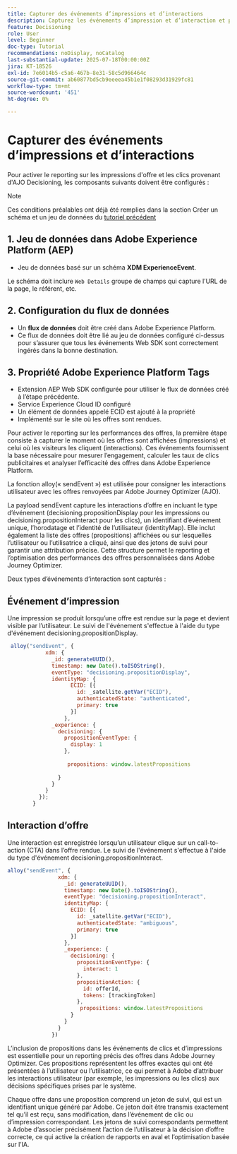 ```yaml
---
title: Capturer des événements d’impressions et d’interactions
description: Capturez les événements d’impression et d’interaction et préparez les données pour le compte rendu des performances dans Journey Optimizer.
feature: Decisioning
role: User
level: Beginner
doc-type: Tutorial
recommendations: noDisplay, noCatalog
last-substantial-update: 2025-07-18T00:00:00Z
jira: KT-18526
exl-id: 7e6014b5-c5a6-467b-8e31-58c5d966464c
source-git-commit: ab60877bd5cb9eeeea45b1e1f08293d31929fc81
workflow-type: tm+mt
source-wordcount: '451'
ht-degree: 0%

---
```


# Capturer des événements d’impressions et d’interactions

Pour activer le reporting sur les impressions d&#39;offre et les clics provenant d&#39;AJO Decisioning, les composants suivants doivent être configurés :
>[!NOTE]
>
> Ces conditions préalables ont déjà été remplies dans la section Créer un schéma et un jeu de données du [tutoriel précédent](https://experienceleague.adobe.com/en/docs/journey-optimizer-learn/personalizing-offers-with-real-time-weather-data/create-schema-and-dataset)

## &#x200B;1. Jeu de données dans Adobe Experience Platform (AEP)

- Jeu de données basé sur un schéma **XDM ExperienceEvent**.

Le schéma doit inclure `Web Details` groupe de champs qui capture l’URL de la page, le référent, etc.

## &#x200B;2. Configuration du flux de données

- Un **flux de données** doit être créé dans Adobe Experience Platform.
- Ce flux de données doit être lié au jeu de données configuré ci-dessus pour s’assurer que tous les événements Web SDK sont correctement ingérés dans la bonne destination.

## &#x200B;3. Propriété Adobe Experience Platform Tags

- Extension AEP Web SDK configurée pour utiliser le flux de données créé à l’étape précédente.
- Service Experience Cloud ID configuré
- Un élément de données appelé ECID est ajouté à la propriété
- Implémenté sur le site où les offres sont rendues.


Pour activer le reporting sur les performances des offres, la première étape consiste à capturer le moment où les offres sont affichées (impressions) et celui où les visiteurs les cliquent (interactions). Ces événements fournissent la base nécessaire pour mesurer l’engagement, calculer les taux de clics publicitaires et analyser l’efficacité des offres dans Adobe Experience Platform.

La fonction alloy(« sendEvent ») est utilisée pour consigner les interactions utilisateur avec les offres renvoyées par Adobe Journey Optimizer (AJO).

La payload sendEvent capture les interactions d’offre en incluant le type d’événement (decisioning.propositionDisplay pour les impressions ou decisioning.propositionInteract pour les clics), un identifiant d’événement unique, l’horodatage et l’identité de l’utilisateur (identityMap). Elle inclut également la liste des offres (propositions) affichées ou sur lesquelles l’utilisateur ou l’utilisatrice a cliqué, ainsi que des jetons de suivi pour garantir une attribution précise. Cette structure permet le reporting et l’optimisation des performances des offres personnalisées dans Adobe Journey Optimizer.

Deux types d’événements d’interaction sont capturés :

## Événement d’impression

Une impression se produit lorsqu’une offre est rendue sur la page et devient visible par l’utilisateur. Le suivi de l&#39;événement s&#39;effectue à l&#39;aide du type d&#39;événement decisioning.propositionDisplay.


```javascript
 alloy("sendEvent", {
            xdm: {
              _id: generateUUID(),
              timestamp: new Date().toISOString(),
              eventType: "decisioning.propositionDisplay",
              identityMap: {
                    ECID: [{
                      id: _satellite.getVar("ECID"),
                      authenticatedState: "authenticated",
                      primary: true
                    }]
                  },
              _experience: {
                decisioning: {
                  propositionEventType: {
                    display: 1
                  },
                  
                   propositions: window.latestPropositions
                  
                }
              }
            }
          });
        }
```

## Interaction d’offre

Une interaction est enregistrée lorsqu’un utilisateur clique sur un call-to-action (CTA) dans l’offre rendue. Le suivi de l&#39;événement s&#39;effectue à l&#39;aide du type d&#39;événement decisioning.propositionInteract.

```javascript
alloy("sendEvent", {
                xdm: {
                  _id: generateUUID(),
                  timestamp: new Date().toISOString(),
                  eventType: "decisioning.propositionInteract",
                  identityMap: {
                    ECID: [{
                      id: _satellite.getVar("ECID"),
                      authenticatedState: "ambiguous",
                      primary: true
                    }]
                  },
                  _experience: {
                    decisioning: {
                      propositionEventType: {
                        interact: 1
                      },
                      propositionAction: {
                        id: offerId,
                        tokens: [trackingToken]
                      },
                       propositions: window.latestPropositions
                    }
                  }
                }
              })
```

L’inclusion de propositions dans les événements de clics et d’impressions est essentielle pour un reporting précis des offres dans Adobe Journey Optimizer. Ces propositions représentent les offres exactes qui ont été présentées à l’utilisateur ou l’utilisatrice, ce qui permet à Adobe d’attribuer les interactions utilisateur (par exemple, les impressions ou les clics) aux décisions spécifiques prises par le système.

Chaque offre dans une proposition comprend un jeton de suivi, qui est un identifiant unique généré par Adobe. Ce jeton doit être transmis exactement tel qu’il est reçu, sans modification, dans l’événement de clic ou d’impression correspondant. Les jetons de suivi correspondants permettent à Adobe d’associer précisément l’action de l’utilisateur à la décision d’offre correcte, ce qui active la création de rapports en aval et l’optimisation basée sur l’IA.
